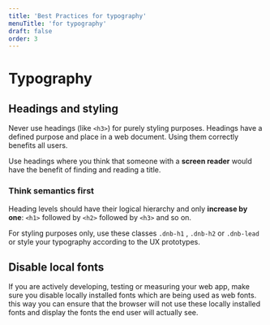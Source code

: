 ```yaml
---
title: 'Best Practices for typography'
menuTitle: 'for typography'
draft: false
order: 3
---
```


# Typography

## Headings and styling

Never use headings (like `<h3>`) for purely styling purposes. Headings have a defined purpose and place in a web document. Using them correctly benefits all users.

Use headings where you think that someone with a **screen reader** would have the benefit of finding and reading a title.

### Think semantics first

Heading levels should have their logical hierarchy and only **increase by one**: `<h1>` followed by `<h2>` followed by `<h3>` and so on.

For styling purposes only, use these classes `.dnb-h1` , `.dnb-h2` or `.dnb-lead` or style your typography according to the UX prototypes.

## Disable local fonts

If you are actively developing, testing or measuring your web app, make sure you disable locally installed fonts which are being used as web fonts. this way you can ensure that the browser will not use these locally installed fonts and display the fonts the end user will actually see.
